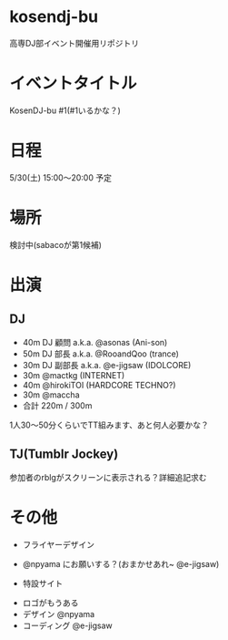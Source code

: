 kosendj-bu
==========

高専DJ部イベント開催用リポジトリ

# イベントタイトル
KosenDJ-bu #1(#1いるかな？)

# 日程
5/30(土) 15:00〜20:00 予定

# 場所
検討中(sabacoが第1候補)

# 出演
## DJ
* 40m DJ 顧問 a.k.a. @asonas (Ani-son)
* 50m DJ 部長 a.k.a. @RooandQoo (trance)
* 30m DJ 副部長 a.k.a. @e-jigsaw (IDOLCORE)
* 30m @mactkg (INTERNET)
* 40m @hirokiTOI (HARDCORE TECHNO?)
* 30m @maccha
* 合計 220m / 300m

1人30〜50分くらいでTT組みます、あと何人必要かな？

## TJ(Tumblr Jockey)
参加者のrblgがスクリーンに表示される？詳細追記求む

# その他
* フライヤーデザイン
 - @npyama にお願いする？(おまかせあれ~ @e-jigsaw)

* 特設サイト
 - ロゴがもうある
 - デザイン @npyama
 - コーディング @e-jigsaw

